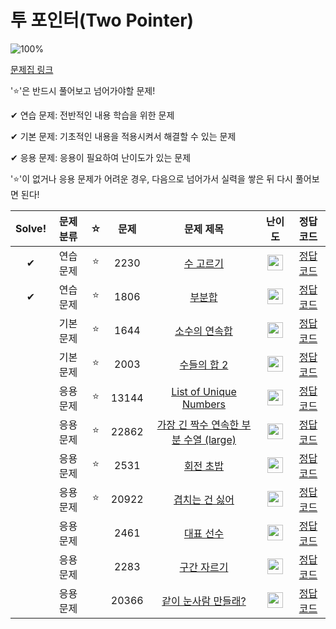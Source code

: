 # 투 포인터(Two Pointer)

![100%](https://progress-bar.dev/2/?scale=11&title=progress&width=500&color=babaca&suffix=/11)

[문제집 링크](https://www.acmicpc.net/workbook/view/8709)

'⭐️'은 반드시 풀어보고 넘어가야할 문제!

✔ 연습 문제: 전반적인 내용 학습을 위한 문제

✔ 기본 문제: 기초적인 내용을 적용시켜서 해결할 수 있는 문제

✔ 응용 문제: 응용이 필요하여 난이도가 있는 문제


'⭐️'이 없거나 응용 문제가 어려운 경우, 다음으로 넘어가서 실력을 쌓은 뒤 다시 풀어보면 된다!

| Solve! | 문제 분류 | ☆ | 문제 | 문제 제목 | 난이도 | 정답 코드 |
| :--: | :--: | :--: | :--: | :--: | :--: | :--: |
| ✔ | 연습 문제 | ⭐️ | 2230 | [수 고르기](https://www.acmicpc.net/problem/2230) | <img height="25px" width="25px" src="https://static.solved.ac/tier_small/11.svg"/> | [정답 코드](../0x11_TwoPointer/2230.cpp) |
| ✔ | 연습 문제 | ⭐️ |1806 | [부분합](https://www.acmicpc.net/problem/1806) | <img height="25px" width="25px" src="https://static.solved.ac/tier_small/12.svg"/> | [정답 코드](../0x11_TwoPointer/1806.cpp) |
|| 기본 문제 | ⭐️ | 1644 | [소수의 연속합](https://www.acmicpc.net/problem/1644) | <img height="25px" width="25px" src="https://static.solved.ac/tier_small/13.svg"/> | [정답 코드](../0x11_TwoPointer/1644.cpp) |
|| 기본 문제 | ⭐️ | 2003 | [수들의 합 2](https://www.acmicpc.net/problem/2003) | <img height="25px" width="25px" src="https://static.solved.ac/tier_small/7.svg"/> | [정답 코드](../0x11_TwoPointer/2003.cpp) |
|| 응용 문제 | ⭐️ | 13144 | [List of Unique Numbers](https://www.acmicpc.net/problem/13144) | <img height="25px" width="25px" src="https://static.solved.ac/tier_small/12.svg"/> | [정답 코드](../0x11_TwoPointer/13144.cpp) |
|| 응용 문제 | ⭐️ | 22862 | [가장 긴 짝수 연속한 부분 수열 (large)](https://www.acmicpc.net/problem/22862) | <img height="25px" width="25px" src="https://static.solved.ac/tier_small/11.svg"/> | [정답 코드](../0x11_TwoPointer/22862.cpp) |
|| 응용 문제 | ⭐️ | 2531 | [회전 초밥](https://www.acmicpc.net/problem/2531) | <img height="25px" width="25px" src="https://static.solved.ac/tier_small/10.svg"/> | [정답 코드](../0x11_TwoPointer/2531.cpp) |
|| 응용 문제 | ⭐️ | 20922 | [겹치는 건 싫어](https://www.acmicpc.net/problem/20922) | <img height="25px" width="25px" src="https://static.solved.ac/tier_small/10.svg"/> | [정답 코드](../0x11_TwoPointer/20922.cpp) |
|| 응용 문제 ||2461 | [대표 선수](https://www.acmicpc.net/problem/2461) | <img height="25px" width="25px" src="https://static.solved.ac/tier_small/14.svg"/> | [정답 코드](../0x11_TwoPointer/2461.cpp) |
|| 응용 문제 || 2283 | [구간 자르기](https://www.acmicpc.net/problem/2283) | <img height="25px" width="25px" src="https://static.solved.ac/tier_small/14.svg"/> | [정답 코드](../0x11_TwoPointer/2283.cpp) |
|| 응용 문제 || 20366 | [같이 눈사람 만들래?](https://www.acmicpc.net/problem/20366) | <img height="25px" width="25px" src="https://static.solved.ac/tier_small/13.svg"/> | [정답 코드](../0x11_TwoPointer/20366.cpp) |